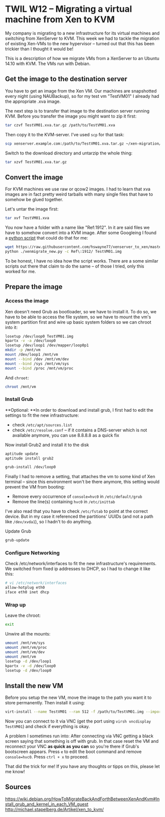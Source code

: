 # TWIL W12 – Migrating a virtual machine from Xen to KVM

My company is migrating to a new infrastructure for its virtual machines and switching from XenServer to KVM. This week we had to tackle the migration of existing Xen-VMs to the new hypervisor – turned out that this has been trickier than I thought it would be!

This is a description of how we migrate VMs from a XenServer to an Ubuntu 14.10 with KVM. The VMs run with Debian.

## Get the image to the destination server

You have to get an image from the Xen VM. Our machines are snapshotted every night (using NAUBackup), so for my test vm "TestVM01" I already had the appropriate .xva image.

The next step is to transfer that image to the destination server running KVM. Before you transfer the image you might want to zip it first:

```bash
tar czvf TestVM01.xva.tar.gz /path/to/TestVM01.xva
```

Then copy it to the KVM-server. I've used `scp` for that task:

```bash
scp xenserver.example.com:/path/to/TestVM01.xva.tar.gz ~/xen-migration/  # from the destination server
```

Switch to the download directory and untarzip the whole thing:

```bash
tar xzvf TestVM01.xva.tar.gz
```

## Convert the image

For KVM machines we use raw or qcow2 images. I had to learn that xva images are in fact pretty weird tarballs with many single files that have to somehow be glued together.

Let's untar the image first:

```bash
tar xvf TestVM01.xva
```

You now have a folder with a name like "Ref:1912". In it are said files we have to somehow convert into a KVM image. After some Googleing I found a [python script](https://github.com/hswayne77/xenserver_to_xen) that could do that for me:

```bash
wget https://raw.githubusercontent.com/hswayne77/xenserver_to_xen/master/xenmigrate_new.py
python ./xenmigrate_new.py -c Ref\:1912/ TestVM01.img
```

To be honest, I have no idea how the script works. There are a some similar scripts out there that claim to do the same – of those I tried, only this worked for me.

## Prepare the image

### Access the image
Xen doesn't need Grub as bootloader, so we have to install it. To do so, we have to be able to access the file system, so we have to mount the vm's system partition first and wire up basic system folders so we can chroot into it:

```bash
losetup /dev/loop0 TestVM01.img
kpartx -v -a /dev/loop0
losetup /dev/loop1 /dev/mapper/loop0p1
mkdir -p /mnt/vm
mount /dev/loop1 /mnt/vm
mount --bind /dev /mnt/vm/dev
mount --bind /sys /mnt/vm/sys
mount --bind /proc /mnt/vm/proc
```

And `chroot`:

```bash
chroot /mnt/vm
```

### Install Grub

**Optional: **In order to download and install grub, I first had to edit the settings to fit the new infrastructure:

  - check `/etc/apt/sources.list`
  - check `/etc/resolve.conf` – if it contains a DNS-server which is not available anymore, you can use 8.8.8.8 as a quick fix


Now install Grub2 and install it to the disk

```bash
aptitude update
aptitude install grub2

grub-install /dev/loop0
```

Finally I had to remove a setting, that attaches the vm to some kind of Xen terminal – since this environment won't be there anymore, this setting would prevent the VM from booting:

  - Remove every occurrence of `console=hvc0` in `/etc/default/grub`
  - Remove the line(s) containing `hvc0` in `/etc/inittab`

I've also read that you have to check `/etc/fstab` to point at the correct device. But in my case it referenced the partitions' UUIDs (and not a path like `/dev/xvda1`), so I hadn't to do anything.


Update Grub

```bash
grub-update
```

### Configure Networking

Check /etc/network/interfaces to fit the new infrastructure's requirements. We switched from fixed ip addresses to DHCP, so I had to change it like this:

```bash
# vi /etc/network/interfaces
allow-hotplug eth0
iface eth0 inet dhcp
```

### Wrap up
Leave the chroot:

```bash
exit
```

Unwire all the mounts:

```bash
umount /mnt/vm/sys
umount /mnt/vm/proc
umount /mnt/vm/dev
umount /mnt/vm
losetup -d /dev/loop1
kpartx -v -d /dev/loop0
losetup -d /dev/loop0
```

## Install the new VM
Before you setup the new VM, move the image to the path you want it to store permanently. Then install it using:

```bash
virt-install --name TestVM01 --ram 512 -f /path/to/TestVM01.img --import --vnc --connect qemu:///system
```

Now you can connect to it via VNC (get the port using `virsh vncdisplay TestVM01`) and check if everything is okay.

A problem I sometimes run into: After connecting via VNC getting a black screen saying that something is off with grub. In that case reset the VM and reconnect your VNC **as quick as you can** so you're there if Grub's bootscreen appears. Press `e` to edit the boot command and remove `console=hvc0`. Press `ctrl + x` to proceed.

That did the trick for me! If you have any thoughts or tipps on this, please let me know!

## Sources
https://wiki.debian.org/HowToMigrateBackAndForthBetweenXenAndKvm#Install_grub_and_kernel_in_each_VM_guest
http://michael.stapelberg.de/Artikel/xen_to_kvm/
